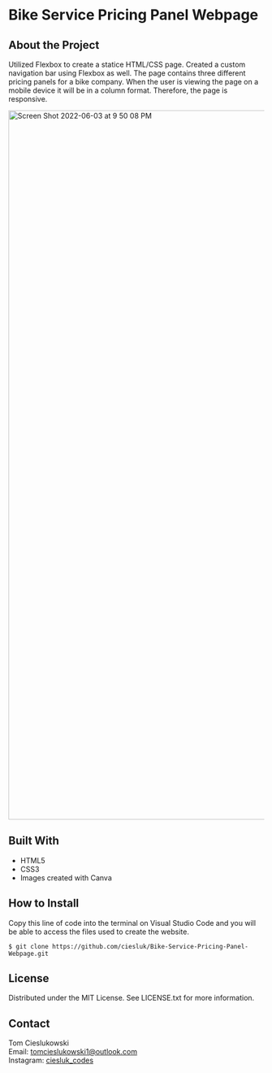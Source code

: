 # Bike Service Pricing Panel Webpage

## About the Project

Utilized Flexbox to create a statice HTML/CSS page. Created a custom navigation bar using Flexbox as well. The page contains three different pricing panels for a bike company. When the user is viewing the page on a mobile device it will be in a column format. Therefore, the page is responsive. 

<img width="1396" alt="Screen Shot 2022-06-03 at 9 50 08 PM" src="https://user-images.githubusercontent.com/44185784/171971983-c0bba951-9452-44f8-8465-1f4dc1c15958.png">


## Built With

- HTML5
- CSS3
- Images created with Canva

## How to Install 

Copy this line of code into the terminal on Visual Studio Code and you will be able to access the files used to create the website.

```
$ git clone https://github.com/ciesluk/Bike-Service-Pricing-Panel-Webpage.git
```
## License 
Distributed under the MIT License. See LICENSE.txt for more information.

## Contact

Tom Cieslukowski <br />
Email: <a href="mailto:tomcieslukowski1@outlook.com">tomcieslukowski1@outlook.com</a> <br />
Instagram: <a href="https://www.instagram.com/ciesluk_codes/">ciesluk_codes</a>
